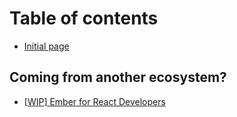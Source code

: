 # Table of contents

* [Initial page](README.md)

## Coming from another ecosystem?

* [\[WIP\] Ember for React Developers](coming-from-another-ecosystem/wip-ember-for-react-developers.md)

